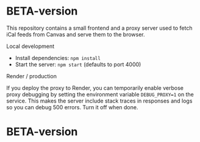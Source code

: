 # BETA-version

This repository contains a small frontend and a proxy server used to fetch iCal
feeds from Canvas and serve them to the browser.

Local development

- Install dependencies: `npm install`
- Start the server: `npm start` (defaults to port 4000)

Render / production

If you deploy the proxy to Render, you can temporarily enable verbose
proxy debugging by setting the environment variable `DEBUG_PROXY=1` on the
service. This makes the server include stack traces in responses and logs
so you can debug 500 errors. Turn it off when done.
# BETA-version